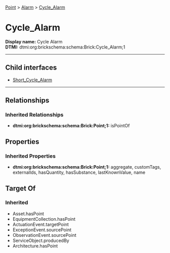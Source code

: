 [Point](../../Point.md) > [Alarm](../Alarm.md) > [Cycle_Alarm](.)
# Cycle_Alarm

**Display name:** Cycle Alarm<br />
**DTMI:** dtmi:org:brickschema:schema:Brick:Cycle_Alarm;1

---


## Child interfaces
* [Short_Cycle_Alarm](Short_Cycle_Alarm.md)

---
## Relationships
### Inherited Relationships
* **dtmi:org:brickschema:schema:Brick:Point;1:** isPointOf
## Properties
### Inherited Properties
* **dtmi:org:brickschema:schema:Brick:Point;1:** aggregate, customTags, externalIds, hasQuantity, hasSubstance, lastKnownValue, name
## Target Of
### Inherited
* Asset.hasPoint
* EquipmentCollection.hasPoint
* ActuationEvent.targetPoint
* ExceptionEvent.sourcePoint
* ObservationEvent.sourcePoint
* ServiceObject.producedBy
* Architecture.hasPoint
